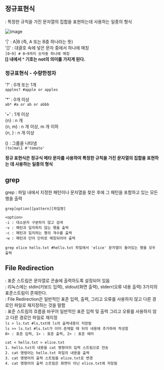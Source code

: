 ## 정규표현식  

: 특정한 규칙을 가진 문자열의 집합을 표현하는데 사용하는 일종의 형식  

![image](https://user-images.githubusercontent.com/74280650/122861365-4b5f8280-d35a-11eb-8fa1-a644ef14349f.png)  

'|' : A|B (즉, A 또는 B중 하나라는 뜻)  
'[]' : 대괄호 속에 넣은 문자 중에서 하나에 매칭  
```[0~9] # 0~9까지 숫자중 하나에 매칭```  
**[] 내에서 ^ 기호는 not의 의미를 가지게 된다.**  

### 정규표현식 - 수량한정자

'?' : 0개 또는 1개  
```apples? #apple or apples```   

'\*' : 0개 이상  
```ab* #a or ab or abbb```  

'+' : 1개 이상  
{n} : n 개  
{n, m} : n 개 이상, m 개 이하  
{n, } : n 개 이상  

() : 그룹을 나타냄  
```(to)ma\1 #'tomato'  ```  

**정규 표현식은 정규식 메타 문자를 사용하여 특정한 규칙을 가진 문자열의 집합을 표현하는 데 사용하는 일종의 형식**  

## grep  
grep : 파일 내에서 지정한 패턴이나 문자열을 찾은 후에 그 패턴을 포함하고 있는 모든 행을 출력  
```  
grep[option][pattern][파일명]  

<option>  
-i : 대소문자 구분하지 않고 검색
-v : 패턴과 일치하지 않는 행을 출력  
-c : 패턴과 일치하는 행의 개수를 출력  
-w : 패턴과 단어 단위로 매칭되어야 출력
    
grep elice hello.txt #hello.txt 파일에서 'elice' 문자열이 들어있는 행을 모두 출력  
```  

## File Redirection  
: 표준 스트림은 문자열로 콘솔에 출력하도록 설정되어 있음  
: 리눅스에는 stdin(키보드 입력), stdout(화면 출력), stderr(오류 내용 출력) 3가지의 표준스트림이 존재한다.  
: File Redirection은 일반적인 표준 입력, 출력, 그리고 오류를 사용하지 않고 다른 경로인 파일로 재지정하는 것을 말함  
: 표준 스트림의 흐름을 바꾸어 일반적인 표준 입력 및 출력 그리고 오류를 사용하지 않고 다른 경로인 파일로 재지정  
```ls > ls.txt #ls,txt에 ls의 출력내용이 저장됨```  
```ls >> ls.txt #ls.txt가 이미 존재할 때 뒤의 내용에 추가하여 작성함```  
```0> : 표준 입력, 1> : 표준 출력, 2> : 표준 에러```  

```  
cat < hello.txt > elice.txt  
1. hello.txt의 내용을 cat 명령어의 입력 스트림으로 전송  
2. cat 명령어는 hello.txt 파일의 내용을 출력  
3. cat 명령어의 출력 스트림을 elice.txt로 변경  
4. cat 명령어의 출력 스트림은 화면이 아닌 elice.txt에 저장됨  
```  





